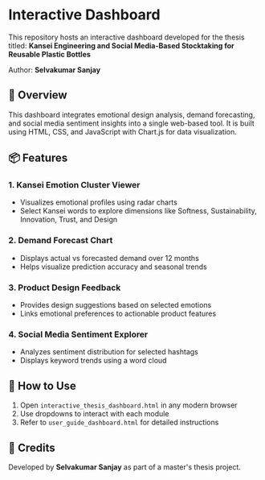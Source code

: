 
# Interactive Dashboard

This repository hosts an interactive dashboard developed for the thesis titled:
**Kansei Engineering and Social Media-Based Stocktaking for Reusable Plastic Bottles**

Author: **Selvakumar Sanjay**

## 🌟 Overview
This dashboard integrates emotional design analysis, demand forecasting, and social media sentiment insights into a single web-based tool. It is built using HTML, CSS, and JavaScript with Chart.js for data visualization.

## 📦 Features
### 1. Kansei Emotion Cluster Viewer
- Visualizes emotional profiles using radar charts
- Select Kansei words to explore dimensions like Softness, Sustainability, Innovation, Trust, and Design

### 2. Demand Forecast Chart
- Displays actual vs forecasted demand over 12 months
- Helps visualize prediction accuracy and seasonal trends

### 3. Product Design Feedback
- Provides design suggestions based on selected emotions
- Links emotional preferences to actionable product features

### 4. Social Media Sentiment Explorer
- Analyzes sentiment distribution for selected hashtags
- Displays keyword trends using a word cloud

## 🚀 How to Use
1. Open `interactive_thesis_dashboard.html` in any modern browser
2. Use dropdowns to interact with each module
3. Refer to `user_guide_dashboard.html` for detailed instructions


## 🙌 Credits
Developed by **Selvakumar Sanjay** as part of a master's thesis project.
